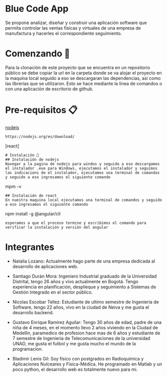 # Blue Code App

Se propone analizar, diseñar y construir una aplicación software que permita controlar las ventas físicas y virtuales de una empresa de manufactura y hacerles el correspondiente seguimiento.

# Comenzando 🚀

Para la clonación de este proyecto que se encuentra en un repositorio público se debe copiar la url en la carpeta donde se va alojar el proyecto en la maquina local seguido a eso se descargaran las dependencias, así como las librerías que se utilizaron. Esto se hace mediante la línea de comandos o con una aplicación de escritorio de github.

# Pre-requisitos 📋

[nodejs](https://nodejs.org/es/download/)
```
https://nodejs.org/es/download/
```
[react]
```
# Instalación 🔧
## Instalación de nodejs
Navegar a la pagina de nodejs para windos y seguido a eso descargamos el instalador .exe para Windows, ejecutamos el instalador y seguimos las indicacions de el instalador, ejecutamos una terminal de comandos y seguido a eso ingresamos el siguiente comando 
```
mpm -v
```
## Instalación de react
En nuestra maquina local ejecutamos una terminal de comandos y seguido a eso ingresamos el siguiente comando
```
npm install -g @angular/cli
```
esperamos a que el proceso termine y escribimos el comando para verificar la instalación y versión del angular
```

# Integrantes

- Natalia Lozano: Actualmente hago parte de una empresa dedicada al desarrollo de aplicaciones web.

- Santiago Durán Mora: Ingeniero Industrial graduado de la Universidad Distrital, tengo 26 años y vivo actualmente en Bogotá. Tengo experiencia en planificación, desplieque y seguimiento a Sistemas de Gestión Integrado en el sector público.

- Nicolas Escobar Tellez: Estudiante de ultimo semestre de Ingenieria de Software, tengo 22 años, vivo en la ciudad de Neiva y me gusta el desarrollo backend.

- Gustavo Enrique Ramirez Aguilar: Tengo 30 años de edad, padre de una niña de 4 meses, en el momento llevo 2 años viviendo en la Ciudad de Medellin, paramedico de profesion hace mas de 6 años y estudiante de 7 semestre de Ingenieria de Telecomunicaciones de la universidad UNAD, me gusta el futbol  y me gusta mucho el mundo de la programacion.

- Bladimir Lenis Gil: Soy físico con postgrados en Radioquímica y Aplicaciones Nulceares y Física-Médica.  He programado en Matlab y un poco python, el desarrollo web es totalmente nuevo para mi.